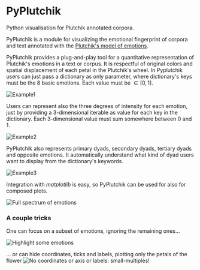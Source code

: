 
# PyPlutchik
Python visualisation for Plutchik annotated corpora.

PyPlutchik is a module for visualizing the emotional fingerprint of corpora and text annotated with the [Plutchik's model of emotions](https://en.wikipedia.org/wiki/Robert_Plutchik).

PyPlutchik provides a plug-and-play tool for a quantitative representation of Plutchik's emotions in a text or corpus. It is respectful of original colors and spatial displacement of each petal in the Plutchik's wheel.
In Pyplutchik users can just pass a dictionary as only parameter, where dictionary's keys must be the 8 basic emotions. Each value must be $\in{[0, 1]}$.

![Example1](https://github.com/alfonsosemeraro/pyplutchik/blob/master/img/example01.png)

Users can represent also the three degrees of intensity for each emotion, just by providing a 3-dimensional iterable as value for each key in the dictionary. Each 3-dimensional value must sum somewhere between 0 and 1.

![Example2](https://github.com/alfonsosemeraro/pyplutchik/blob/master/img/example02.png)

PyPlutchik also represents primary dyads, secondary dyads, tertiary dyads and opposite emotions. It automatically understand what kind of dyad users want to display from the dictionary's keywords.

![Example3](https://github.com/alfonsosemeraro/pyplutchik/blob/master/img/example03.png)


Integration with _matplotlib_ is easy, so PyPlutchik can be used for also for composed plots.

![Full spectrum of emotions](https://github.com/alfonsosemeraro/pyplutchik/blob/master/img/dyads_show.png)


### A couple tricks

One can focus on a subset of emotions, ignoring the remaining ones...

![Highlight some emotions](https://github.com/alfonsosemeraro/pyplutchik/blob/master/img/highlight_emotions.png)

... or can hide coordinates, ticks and labels, plotting only the petals of the flower
![No coordinates or axis or labels: small-multiples!](https://github.com/alfonsosemeraro/pyplutchik/blob/master/img/imdb_full.png)

